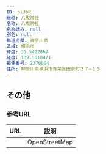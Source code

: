 ```yaml
---
ID: ol3bR
総称: 八坂神社
名称: 八坂神社
名称読み: null
別名: null
都道府県: 神奈川県
区域: 横浜市
緯度: 35.5422867
経度: 139.5018421
郵便番号: 2270064
住所: 神奈川県横浜市青葉区田奈町３７−１５
---
```


## その他

### 参考URL

| URL | 説明          |
| --- | ------------- |
|     | OpenStreetMap |
